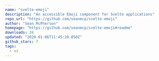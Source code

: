```yaml
---
name: "svelte-emoji"
description: "An accessible Emoji component for Svelte applications"
repo_url: "https://github.com/seanmcp/svelte-emoji"
author: "Sean McPherson"
homepage: "https://github.com/seanmcp/svelte-emoji#readme"
downloads: 26
updated: "2020-01-06T11:45:20.058Z"
github_stars: 7
tags: 
  - ui
---
```

